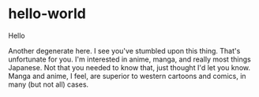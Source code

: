 # hello-world

Hello

Another degenerate here. I see you've stumbled upon this thing. That's unfortunate for you. I'm interested in anime, manga, and really most things Japanese. Not that you needed to know that, just thought I'd let you know.
Manga and anime, I feel, are superior to western cartoons and comics, in many (but not all) cases.
